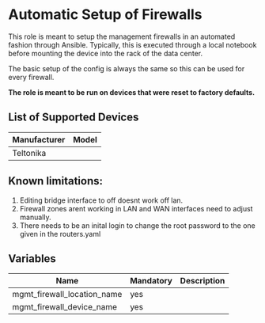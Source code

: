 # Automatic Setup of Firewalls

This role is meant to setup the management firewalls in an automated fashion through Ansible. Typically, this is executed through a local notebook before mounting the device into the rack of the data center.

The basic setup of the config is always the same so this can be used for every firewall.

**The role is meant to be run on devices that were reset to factory defaults.**

## List of Supported Devices

| Manufacturer | Model        |
| ------------ | ------------ |
| Teltonika    | <model name> |


## Known limitations:

1. Editing bridge interface to off doesnt work off lan.
2. Firewall zones arent working in LAN and WAN interfaces need to adjust manually.
3. There needs to be an inital login to change the root password to the one given in the routers.yaml

## Variables

| Name                        | Mandatory | Description |
| --------------------------- | --------- | ----------- |
| mgmt_firewall_location_name | yes       |             |
| mgmt_firewall_device_name   | yes       |             |
